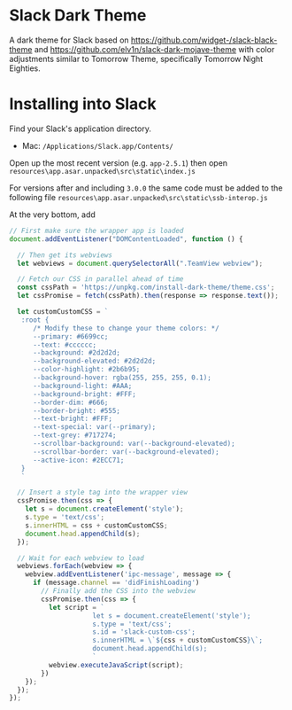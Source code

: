 # Slack Dark Theme

A dark theme for Slack based on 
 https://github.com/widget-/slack-black-theme and https://github.com/elv1n/slack-dark-mojave-theme with color adjustments similar to Tomorrow Theme, specifically Tomorrow Night Eighties. 

 # Installing into Slack

Find your Slack's application directory.

* Mac: `/Applications/Slack.app/Contents/`

Open up the most recent version (e.g. `app-2.5.1`) then open
`resources\app.asar.unpacked\src\static\index.js`

For versions after and including `3.0.0` the same code must be added to the following file
`resources\app.asar.unpacked\src\static\ssb-interop.js`

At the very bottom, add

```js
// First make sure the wrapper app is loaded
document.addEventListener("DOMContentLoaded", function () {

  // Then get its webviews
  let webviews = document.querySelectorAll(".TeamView webview");

  // Fetch our CSS in parallel ahead of time
  const cssPath = 'https://unpkg.com/install-dark-theme/theme.css';
  let cssPromise = fetch(cssPath).then(response => response.text());

  let customCustomCSS = `
   :root {
      /* Modify these to change your theme colors: */
      --primary: #6699cc;
      --text: #cccccc;
      --background: #2d2d2d;
      --background-elevated: #2d2d2d;
      --color-highlight: #2b6b95;
      --background-hover: rgba(255, 255, 255, 0.1);
      --background-light: #AAA;
      --background-bright: #FFF;
      --border-dim: #666;
      --border-bright: #555;
      --text-bright: #FFF;
      --text-special: var(--primary);
      --text-grey: #717274;
      --scrollbar-background: var(--background-elevated);
      --scrollbar-border: var(--background-elevated);
      --active-icon: #2ECC71;
   }
   `

  // Insert a style tag into the wrapper view
  cssPromise.then(css => {
    let s = document.createElement('style');
    s.type = 'text/css';
    s.innerHTML = css + customCustomCSS;
    document.head.appendChild(s);
  });

  // Wait for each webview to load
  webviews.forEach(webview => {
    webview.addEventListener('ipc-message', message => {
      if (message.channel == 'didFinishLoading')
        // Finally add the CSS into the webview
        cssPromise.then(css => {
          let script = `
                     let s = document.createElement('style');
                     s.type = 'text/css';
                     s.id = 'slack-custom-css';
                     s.innerHTML = \`${css + customCustomCSS}\`;
                     document.head.appendChild(s);
                     `
          webview.executeJavaScript(script);
        })
    });
  });
});
```